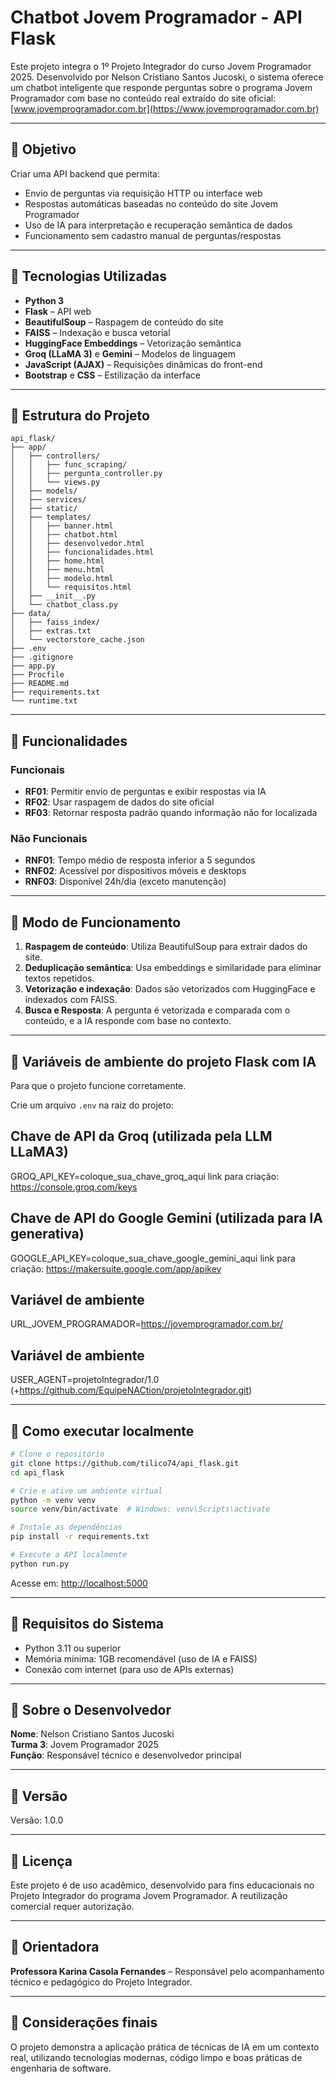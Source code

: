# Chatbot Jovem Programador - API Flask

Este projeto integra o 1º Projeto Integrador do curso Jovem Programador 2025. Desenvolvido por Nelson Cristiano Santos Jucoski, o sistema oferece um chatbot inteligente que responde perguntas sobre o programa Jovem Programador com base no conteúdo real extraído do site oficial: [www.jovemprogramador.com.br](https://www.jovemprogramador.com.br)

---

## 🔹 Objetivo

Criar uma API backend que permita:

- Envio de perguntas via requisição HTTP ou interface web
- Respostas automáticas baseadas no conteúdo do site Jovem Programador
- Uso de IA para interpretação e recuperação semântica de dados
- Funcionamento sem cadastro manual de perguntas/respostas

---

## 🔹 Tecnologias Utilizadas

- **Python 3**
- **Flask** – API web
- **BeautifulSoup** – Raspagem de conteúdo do site
- **FAISS** – Indexação e busca vetorial
- **HuggingFace Embeddings** – Vetorização semântica
- **Groq (LLaMA 3)** e **Gemini** – Modelos de linguagem
- **JavaScript (AJAX)** – Requisições dinâmicas do front-end
- **Bootstrap** e **CSS** – Estilização da interface

---

## 🔹 Estrutura do Projeto

```
api_flask/
├── app/
│   ├── controllers/
│   │   ├── func_scraping/
│   │   ├── pergunta_controller.py
│   │   └── views.py
│   ├── models/
│   ├── services/
│   ├── static/
│   ├── templates/
│   │   ├── banner.html
│   │   ├── chatbot.html
│   │   ├── desenvolvedor.html
│   │   ├── funcionalidades.html
│   │   ├── home.html
│   │   ├── menu.html
│   │   ├── modelo.html
│   │   └── requisitos.html
│   ├── __init__.py
│   └── chatbot_class.py
├── data/
│   ├── faiss_index/
│   ├── extras.txt
│   └── vectorstore_cache.json
├── .env
├── .gitignore
├── app.py
├── Procfile
├── README.md
├── requirements.txt
└── runtime.txt
```

---

## 🔹 Funcionalidades

### Funcionais

- **RF01**: Permitir envio de perguntas e exibir respostas via IA
- **RF02**: Usar raspagem de dados do site oficial
- **RF03**: Retornar resposta padrão quando informação não for localizada

### Não Funcionais

- **RNF01**: Tempo médio de resposta inferior a 5 segundos
- **RNF02**: Acessível por dispositivos móveis e desktops
- **RNF03**: Disponível 24h/dia (exceto manutenção)

---

## 🔹 Modo de Funcionamento

1. **Raspagem de conteúdo**: Utiliza BeautifulSoup para extrair dados do site.
2. **Deduplicação semântica**: Usa embeddings e similaridade para eliminar textos repetidos.
3. **Vetorização e indexação**: Dados são vetorizados com HuggingFace e indexados com FAISS.
4. **Busca e Resposta**: A pergunta é vetorizada e comparada com o conteúdo, e a IA responde com base no contexto.

---
## 🔹 Variáveis de ambiente do projeto Flask com IA

Para que o projeto funcione corretamente.

Crie um arquivo `.env` na raiz do projeto:

## Chave de API da Groq (utilizada pela LLM LLaMA3)
GROQ_API_KEY=coloque_sua_chave_groq_aqui
link para criação: https://console.groq.com/keys

## Chave de API do Google Gemini (utilizada para IA generativa)
GOOGLE_API_KEY=coloque_sua_chave_google_gemini_aqui
link para criação: https://makersuite.google.com/app/apikey

## Variável de ambiente
URL_JOVEM_PROGRAMADOR=https://jovemprogramador.com.br/

## Variável de ambiente
USER_AGENT=projetoIntegrador/1.0 (+https://github.com/EquipeNACtion/projetoIntegrador.git)

---
## 🔹 Como executar localmente

```bash
# Clone o repositório
git clone https://github.com/tilico74/api_flask.git
cd api_flask

# Crie e ative um ambiente virtual
python -m venv venv
source venv/bin/activate  # Windows: venv\Scripts\activate

# Instale as dependências
pip install -r requirements.txt

# Execute a API localmente
python run.py
```

Acesse em: [http://localhost:5000](http://localhost:5000)

---

## 🔹 Requisitos do Sistema

- Python 3.11 ou superior
- Memória mínima: 1GB recomendável (uso de IA e FAISS)
- Conexão com internet (para uso de APIs externas)

---

## 🔹 Sobre o Desenvolvedor

**Nome**: Nelson Cristiano Santos Jucoski  
**Turma 3**: Jovem Programador 2025  
**Função**: Responsável técnico e desenvolvedor principal  

---

## 🔹 Versão

Versão: 1.0.0

---

## 🔹 Licença

Este projeto é de uso acadêmico, desenvolvido para fins educacionais no Projeto Integrador do programa Jovem Programador. A reutilização comercial requer autorização.

---

## 🔹 Orientadora

**Professora Karina Casola Fernandes** – Responsável pelo acompanhamento técnico e pedagógico do Projeto Integrador.

---

## 🔹 Considerações finais

O projeto demonstra a aplicação prática de técnicas de IA em um contexto real, utilizando tecnologias modernas, código limpo e boas práticas de engenharia de software.